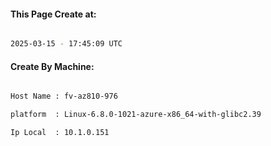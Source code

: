 
   
#### This Page Create at:

```bash

2025-03-15 - 17:45:09 UTC

```

#### Create By Machine:

```bash

Host Name : fv-az810-976

platform  : Linux-6.8.0-1021-azure-x86_64-with-glibc2.39

Ip Local  : 10.1.0.151

```

